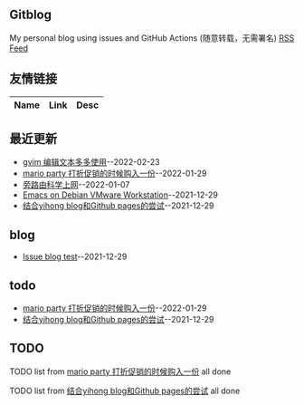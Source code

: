 ## Gitblog
My personal blog using issues and GitHub Actions (随意转载，无需署名)
[RSS Feed](https://raw.githubusercontent.com/zheng7fu2/zheng7fu2.github.io/master/feed.xml)
## 友情链接
| Name | Link | Desc | 
 | ---- | ---- | ---- |
## 最近更新
- [gvim 编辑文本多多使用](https://github.com/zheng7fu2/zheng7fu2.github.io/issues/6)--2022-02-23
- [mario party 打折促销的时候购入一份](https://github.com/zheng7fu2/zheng7fu2.github.io/issues/5)--2022-01-29
- [旁路由科学上网](https://github.com/zheng7fu2/zheng7fu2.github.io/issues/4)--2022-01-07
- [Emacs on Debian VMware Workstation](https://github.com/zheng7fu2/zheng7fu2.github.io/issues/3)--2021-12-29
- [结合yihong blog和Github pages的尝试](https://github.com/zheng7fu2/zheng7fu2.github.io/issues/2)--2021-12-29
## blog
- [Issue blog test](https://github.com/zheng7fu2/zheng7fu2.github.io/issues/1)--2021-12-29
## todo
- [mario party 打折促销的时候购入一份](https://github.com/zheng7fu2/zheng7fu2.github.io/issues/5)--2022-01-29
- [结合yihong blog和Github pages的尝试](https://github.com/zheng7fu2/zheng7fu2.github.io/issues/2)--2021-12-29
## TODO
TODO list from [mario party 打折促销的时候购入一份](https://github.com/zheng7fu2/zheng7fu2.github.io/issues/5) all done

TODO list from [结合yihong blog和Github pages的尝试](https://github.com/zheng7fu2/zheng7fu2.github.io/issues/2) all done

